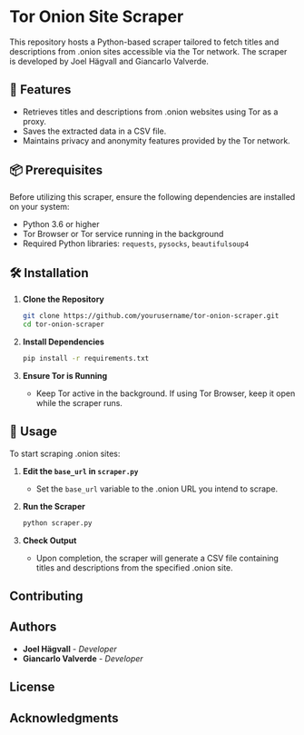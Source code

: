 # Tor Onion Site Scraper 

This repository hosts a Python-based scraper tailored to fetch titles and descriptions from .onion sites accessible via the Tor network. The scraper is developed by Joel Hägvall and Giancarlo Valverde.

## 📝 Features

- Retrieves titles and descriptions from .onion websites using Tor as a proxy.
- Saves the extracted data in a CSV file.
- Maintains privacy and anonymity features provided by the Tor network.

## 📦 Prerequisites

Before utilizing this scraper, ensure the following dependencies are installed on your system:
- Python 3.6 or higher
- Tor Browser or Tor service running in the background
- Required Python libraries: `requests`, `pysocks`, `beautifulsoup4`

## 🛠️ Installation

1. **Clone the Repository**

    ```bash
    git clone https://github.com/yourusername/tor-onion-scraper.git
    cd tor-onion-scraper
    ```

2. **Install Dependencies**

    ```bash
    pip install -r requirements.txt
    ```

3. **Ensure Tor is Running**

    - Keep Tor active in the background. If using Tor Browser, keep it open while the scraper runs.

## 🚀 Usage

To start scraping .onion sites:

1. **Edit the `base_url` in `scraper.py`**
    - Set the `base_url` variable to the .onion URL you intend to scrape.

2. **Run the Scraper**

    ```bash
    python scraper.py
    ```

3. **Check Output**

    - Upon completion, the scraper will generate a CSV file containing titles and descriptions from the specified .onion site.

## Contributing



## Authors

- **Joel Hägvall** - _Developer_
- **Giancarlo Valverde** - _Developer_

## License



## Acknowledgments


